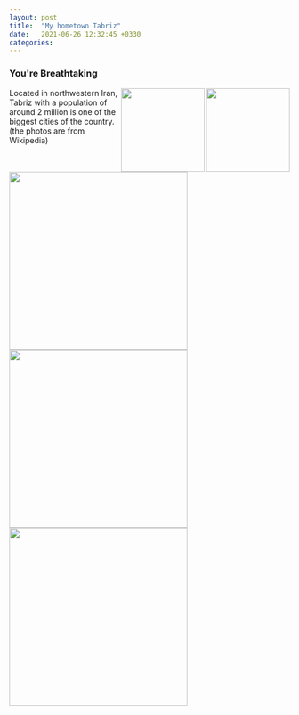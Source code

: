```yaml
---
layout: post
title:  "My hometown Tabriz"
date:   2021-06-26 12:32:45 +0330
categories:
---
```


### You're Breathtaking

<img align="right" width="150" src="https://upload.wikimedia.org/wikipedia/commons/a/a6/El_G%C3%B6l%C3%BC_%28%C5%9Eah_G%C3%B6l%C3%BC%29_-_panoramio.jpg">

<img align="right" width="150" src="">


Located in northwestern Iran, Tabriz with a population of around 2 million is one of the biggest cities of the country. (the photos are from Wikipedia)

<img align="center" width="320" src="https://upload.wikimedia.org/wikipedia/commons/thumb/f/f1/Tabriz_university_2009.jpg/1280px-Tabriz_university_2009.jpg">
<img align="center" width="320" src="https://upload.wikimedia.org/wikipedia/commons/thumb/a/a6/Tabriz_Municipality.jpg/1280px-Tabriz_Municipality.jpg">
<img align="center" width="320" src="https://upload.wikimedia.org/wikipedia/commons/thumb/8/8f/Arg1.jpg/1280px-Arg1.jpg">
